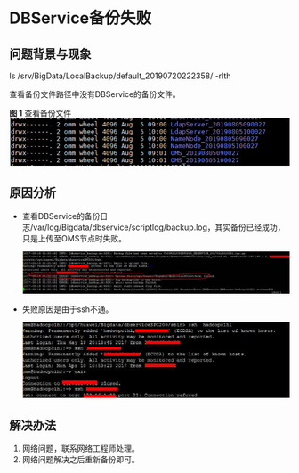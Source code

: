 # DBService备份失败<a name="ZH-CN_TOPIC_0185002829"></a>

## 问题背景与现象<a name="zh-cn_topic_0167276016_sd64242caa665405798481482f49ab0ee"></a>

ls /srv/BigData/LocalBackup/default\_20190720222358/ -rlth

查看备份文件路径中没有DBService的备份文件。

**图 1**  查看备份文件<a name="zh-cn_topic_0167276016_fig6604647154910"></a>  
![](figures/查看备份文件.png "查看备份文件")

## 原因分析<a name="zh-cn_topic_0167276016_s4871ca6d7a6b47b1a0f8266b84631f32"></a>

-   查看DBService的备份日志/var/log/Bigdata/dbservice/scriptlog/backup.log，其实备份已经成功，只是上传至OMS节点时失败。

    ![](figures/zh-cn_image_0167276431.jpg)

-   失败原因是由于ssh不通。

    ![](figures/zh-cn_image_0167274644.jpg)


## 解决办法<a name="zh-cn_topic_0167276016_section4599086017025"></a>

1.  网络问题，联系网络工程师处理。
2.  网络问题解决之后重新备份即可。

